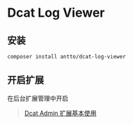 # Dcat Log Viewer

## 安装

```bash
composer install antto/dcat-log-viewer
```

## 开启扩展

在后台扩展管理中开启

> [Dcat Admin 扩展基本使用](https://learnku.com/docs/dcat-admin/2.x/extended-basic-usage/9691)
